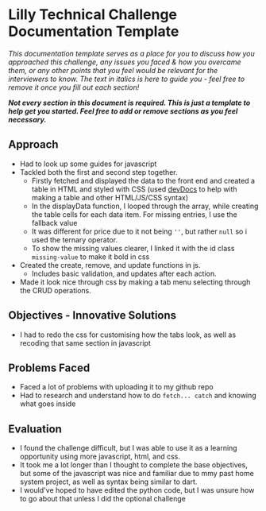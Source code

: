 # Lilly Technical Challenge Documentation Template

*This documentation template serves as a place for you to discuss how you approached this challenge, any issues you faced & how you overcame them, or any other points that you feel would be relevant for the interviewers to know. The text in italics is here to guide you - feel free to remove it once you fill out each section!*

***Not every section in this document is required. This is just a template to help get you started. Feel free to add or remove sections as you feel necessary.***

## Approach
- Had to look up some guides for javascript
- Tackled both the first and second step together.
    - Firstly fetched and displayed the data to the front end and created a table in HTML and styled with CSS (used [devDocs](devdovs.io) to help with making a table and other HTML/JS/CSS syntax)
    - In the displayData function, I looped through the array, while creating the table cells for each data item. For missing entries, I use the fallback value
    - It was different for price due to it not being `''`, but rather `null` so i used the ternary operator.
    - To show the missing values clearer, I linked it with the id class `missing-value` to make it bold in css
- Created the create, remove, and update functions in js.
    - Includes basic validation, and updates after each action.
- Made it look nice through css by making a tab menu selecting through the CRUD operations.

## Objectives - Innovative Solutions
- I had to redo the css for customising how the tabs look, as well as recoding that same section in javascript 

## Problems Faced
- Faced a lot of problems with uploading it to my github repo
- Had to research and understand how to do `fetch... catch` and knowing what goes inside 

## Evaluation
- I found the challenge difficult, but I was able to use it as a learning opportunity using more javascript, html, and css.
- It took me a lot longer than I thought to complete the base objectives, but some of the javascript was nice and familiar due to mmy past home system project, as well as syntax being similar to dart.
- I would've hoped to have edited the python code, but I was unsure how to go about that unless I did the optional challenge